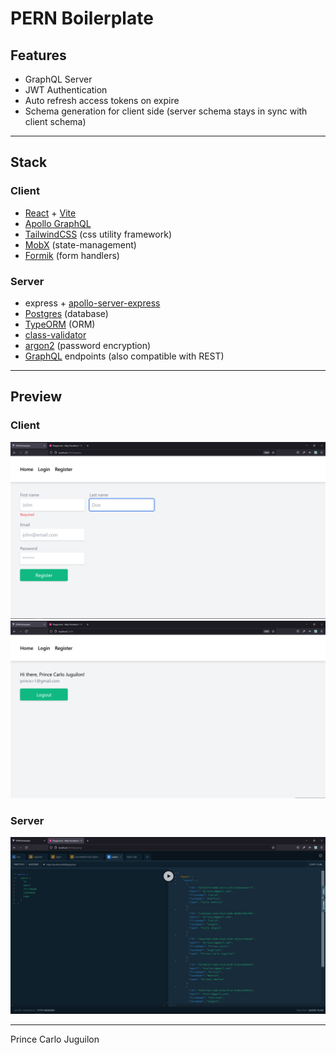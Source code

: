 # PERN Boilerplate

## Features

- GraphQL Server
- JWT Authentication
- Auto refresh access tokens on expire
- Schema generation for client side (server schema stays in sync with client schema)

---

## Stack

### Client

- [React](https://reactjs.org/) + [Vite](https://vitejs.dev/)
- [Apollo GraphQL](https://www.apollographql.com/)
- [TailwindCSS](https://tailwindcss.com/) (css utility framework)
- [MobX](https://mobx.js.org/react-integration.html) (state-management)
- [Formik](https://formik.org/) (form handlers)

### Server

- express + [apollo-server-express](https://github.com/apollographql/apollo-server)
- [Postgres](https://www.postgresql.org/) (database)
- [TypeORM](https://typeorm.io/#/) (ORM)
- [class-validator](https://github.com/typestack/class-validator)
- [argon2](https://en.wikipedia.org/wiki/Argon2) (password encryption)
- [GraphQL](https://graphql.org/) endpoints (also compatible with REST)

---

## Preview

### Client

<img src="./assets/client.png" alt="register_route_client" />
<img src="./assets/client_2.png" alt="home_route_client" />

### Server

<img src="./assets/graphql.png" alt="graphql_playground" />

---

Prince Carlo Juguilon
